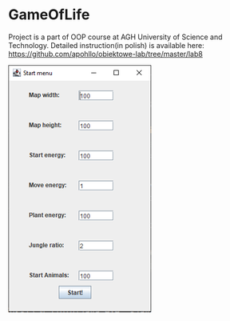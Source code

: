 # GameOfLife

Project is a part of OOP course at AGH University of Science and Technology. Detailed instruction(in polish) is available here: https://github.com/apohllo/obiektowe-lab/tree/master/lab8

<img src="startmenu.png"/>
